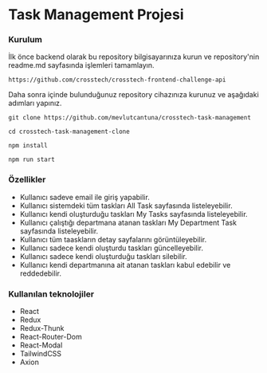 # Task Management Projesi

### Kurulum

İlk önce backend olarak bu repository bilgisayarınıza kurun ve repository'nin readme.md sayfasında işlemleri tamamlayın.
```
https://github.com/crosstech/crosstech-frontend-challenge-api
```

Daha sonra içinde bulunduğunuz repository cihazınıza kurunuz ve aşağıdaki adımları yapınız.


```
git clone https://github.com/mevlutcantuna/crosstech-task-management
```

```
cd crosstech-task-management-clone
```

```
npm install
```

```
npm run start
```

### Özellikler

- Kullanıcı sadeve email ile giriş yapabilir.
- Kullanıcı sistemdeki tüm taskları All Task sayfasında listeleyebilir.
- Kullanıcı kendi oluşturduğu taskları My Tasks sayfasında listeleyebilir.
- Kullanıcı çalıştığı departmana atanan taskları My Department Task sayfasında listeleyebilir.
- Kullanıcı tüm taaskların detay sayfalarını görüntüleyebilir.
- Kullanıcı sadece kendi oluşturdu taskları güncelleyebilir.
- Kullanıcı sadece kendi oluşturduğu taskları silebilir.
- Kullanıcı kendi departmanına ait atanan taskları kabul edebilir ve reddedebilir.

### Kullanılan teknolojiler

- React
- Redux
- Redux-Thunk
- React-Router-Dom
- React-Modal
- TailwindCSS
- Axion

### 
